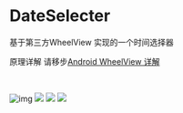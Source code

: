 # DateSelecter
基于第三方WheelView 实现的一个时间选择器

原理详解 请移步[Android WheelView 详解](http://blog.csdn.net/mingyunxiaohai/article/details/51441063)

<br/>

![img](https://github.com/chsmy/DateSelecter/blob/master/DateSelecter/117.gif)
![](https://github.com/caoweiaaa/DateSelecter/blob/master/DateSelecter/118.gif)
![](https://github.com/caoweiaaa/DateSelecter/blob/master/DateSelecter/168.gif)
![](https://github.com/caoweiaaa/DateSelecter/blob/master/DateSelecter/date.gif)
